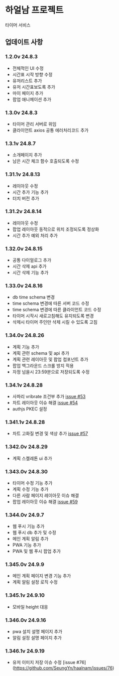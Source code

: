 # 하얼남 프로젝트

타이머 서비스

## 업데이트 사항

### 1.2.0v 24.8.3

- 전체적인 UI 수정
- 시간표 시작 방향 수정
- 유저리스트 추가
- 유저 시간표보도록 추가
- 마이 페이지 추가
- 팝업 애니메이션 추가

### 1.3.0v 24.8.3

- 타이머 관리 서버로 위임
- 클라이언트 axios 공통 에러처리코드 추가

### 1.3.1v 24.8.7

- 소개페이지 추가
- 남은 시간 체크 함수 호출되도록 수정

### 1.31.1v 24.8.13

- 레이아웃 수정
- 시간 추가 기능 추가
- 터치 버전 추가

### 1.31.2v 24.8.14

- 레이아웃 수정
- 팝업 레이아웃 동적으로 위치 조정되도록 정상화
- 시간 추가 예외 처리 추가

### 1.32.0v 24.8.15

- 공통 다이얼로그 추가
- 시간 삭제 api 추가
- 시간 삭제 기능 추가

### 1.33.0v 24.8.16

- db time schema 변경
- time schema 변경에 따른 서버 코드 수정
- time schema 변경에 따른 클라이언트 코드 수정
- 타이머 시작시 새로고침해도 유지되도록 변경
- 삭제시 타이머 주인만 삭제 시킬 수 있도록 고침

### 1.34.0v 24.8.26

- 계획 기능 추가
- 계획 관련 schema 및 api 추가
- 계획 관련 레이아웃 및 팝업 컴포넌트 추가
- 팝업 백그라운드 스크롤 방지 적용
- 자정 넘을시 23:59분으로 저장되도록 수정

### 1.34.1v 24.8.28

- 사파리 vribrate 조건부 추가 [issue #53](https://github.com/SeungYn/haalnam/issues/53)
- 차트 레이아웃 이슈 해결 [issue #54](https://github.com/SeungYn/haalnam/issues/54)
- authjs PKEC 설정

### 1.341.1v 24.8.28

- 차트 고화질 변경 및 색상 추가 [issue #57](https://github.com/SeungYn/haalnam/issues/57)

### 1.342.0v 24.8.29

- 계획 스켈레톤 ui 추가

### 1.343.0v 24.8.30

- 타이머 수정 기능 추가
- 계획 수정 기능 추가
- 다른 사람 페이지 레이아웃 이슈 해결
- 팝업 레이아웃 이슈 해결 [issue #59](https://github.com/SeungYn/haalnam/issues/59)

### 1.344.0v 24.9.7

- 웹 푸시 기능 추가
- 웹 푸시 db 추가 및 수정
- 메인 계획 알림 추가
- PWA 기능 추가
- PWA 및 웹 푸시 팝업 추가

### 1.345.0v 24.9.9

- 메인 계획 페이지 변경 기능 추가
- 계획 알림 설정 로직 수정

### 1.345.1v 24.9.10

- 모바일 height 대응

### 1.346.0v 24.9.16

- pwa 설치 설명 페이지 추가
- 알림 설정 설명 페이지 추가

### 1.346.1v 24.9.19

- 유저 이미지 저장 이슈 수정 [issue #76] (https://github.com/SeungYn/haalnam/issues/76)
